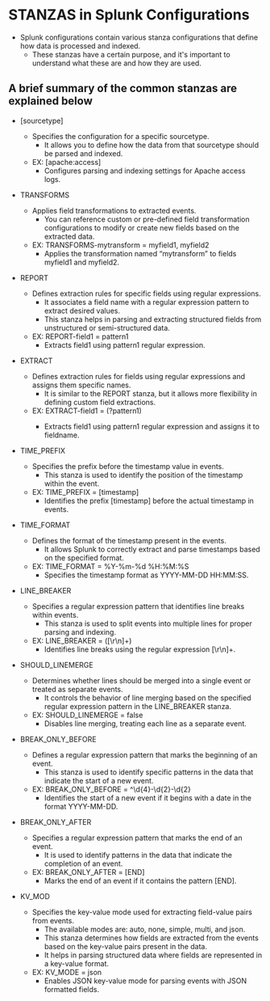 # STANZAS in Splunk Configurations

* Splunk configurations contain various stanza configurations that define how data is processed and indexed.
  * These stanzas have a certain purpose, and it's important to understand what these are and how they are used.

## A brief summary of the common stanzas are explained below

* [sourcetype]
  * Specifies the configuration for a specific sourcetype.
    * It allows you to define how the data from that sourcetype should be parsed and indexed.
  * EX: [apache:access]
    * Configures parsing and indexing settings for Apache access logs.

* TRANSFORMS
  * Applies field transformations to extracted events.
    * You can reference custom or pre-defined field transformation configurations to modify or create new fields based on the extracted data.
  * EX: TRANSFORMS-mytransform = myfield1, myfield2
    * Applies the transformation named “mytransform” to fields myfield1 and myfield2.

* REPORT
  * Defines extraction rules for specific fields using regular expressions.
    * It associates a field name with a regular expression pattern to extract desired values.
    * This stanza helps in parsing and extracting structured fields from unstructured or semi-structured data.
  * EX: REPORT-field1 = pattern1
    * Extracts field1 using pattern1 regular expression.

* EXTRACT
  * Defines extraction rules for fields using regular expressions and assigns them specific names.
    * It is similar to the REPORT stanza, but it allows more flexibility in defining custom field extractions.
  * EX: EXTRACT-field1 = (?<fieldname>pattern1)
    * Extracts field1 using pattern1 regular expression and assigns it to fieldname.

* TIME_PREFIX
  * Specifies the prefix before the timestamp value in events.
    * This stanza is used to identify the position of the timestamp within the event.
  * EX: TIME_PREFIX = \[timestamp\]
    * Identifies the prefix [timestamp] before the actual timestamp in events.

* TIME_FORMAT
  * Defines the format of the timestamp present in the events.
    * It allows Splunk to correctly extract and parse timestamps based on the specified format.
  * EX: TIME_FORMAT = %Y-%m-%d %H:%M:%S
    * Specifies the timestamp format as YYYY-MM-DD HH:MM:SS.

* LINE_BREAKER
  * Specifies a regular expression pattern that identifies line breaks within events.
    * This stanza is used to split events into multiple lines for proper parsing and indexing.
  * EX: LINE_BREAKER = ([\r\n]+)
    * Identifies line breaks using the regular expression [\r\n]+.

* SHOULD_LINEMERGE
  * Determines whether lines should be merged into a single event or treated as separate events.
    * It controls the behavior of line merging based on the specified regular expression pattern in the LINE_BREAKER stanza.
  * EX: SHOULD_LINEMERGE = false
    * Disables line merging, treating each line as a separate event.

* BREAK_ONLY_BEFORE
  * Defines a regular expression pattern that marks the beginning of an event.
    * This stanza is used to identify specific patterns in the data that indicate the start of a new event.
  * EX: BREAK_ONLY_BEFORE = ^\d{4}-\d{2}-\d{2}
    * Identifies the start of a new event if it begins with a date in the format YYYY-MM-DD.

* BREAK_ONLY_AFTER
  * Specifies a regular expression pattern that marks the end of an event.
    * It is used to identify patterns in the data that indicate the completion of an event.
  * EX: BREAK_ONLY_AFTER = \[END\]
    * Marks the end of an event if it contains the pattern [END].

* KV_MOD
  * Specifies the key-value mode used for extracting field-value pairs from events.
    * The available modes are: auto, none, simple, multi, and json.
    * This stanza determines how fields are extracted from the events based on the key-value pairs present in the data.
    * It helps in parsing structured data where fields are represented in a key-value format.
  * EX: KV_MODE = json
    * Enables JSON key-value mode for parsing events with JSON formatted fields.
